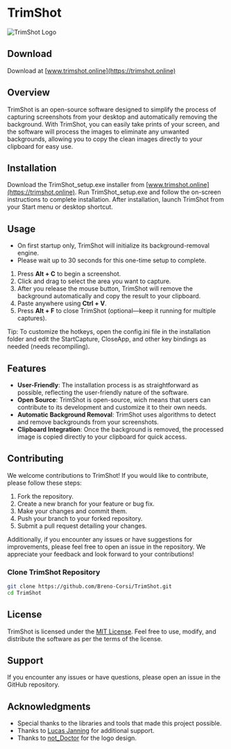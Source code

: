 ﻿# TrimShot

![TrimShot Logo](logos/TrimShot-256x256.ico)

## Download

Download at [www.trimshot.online](https://trimshot.online)

## Overview

 TrimShot is an open-source software designed to simplify the process of capturing screenshots from your desktop and automatically removing the background. With TrimShot, you can easily take prints of your screen, and the software will process the images to eliminate any unwanted backgrounds, allowing you to copy the clean images directly to your clipboard for easy use.

## Installation

Download the TrimShot_setup.exe installer from [www.trimshot.online](https://trimshot.online).
Run TrimShot_setup.exe and follow the on-screen instructions to complete installation.
After installation, launch TrimShot from your Start menu or desktop shortcut.

## Usage

- On first startup only, TrimShot will initialize its background-removal engine.
- Please wait up to 30 seconds for this one-time setup to complete.

1. Press **Alt + C** to begin a screenshot.
2. Click and drag to select the area you want to capture.
3. After you release the mouse button, TrimShot will remove the background automatically and copy the result to your clipboard.
4. Paste anywhere using **Ctrl + V**.
5. Press **Alt + F** to close TrimShot (optional—keep it running for multiple captures).

Tip: To customize the hotkeys, open the config.ini file in the installation folder and edit the StartCapture, CloseApp, and other key bindings as needed (needs recompiling).

## Features

- **User-Friendly**: The installation process is as straightforward as possible, reflecting the user-friendly nature of the software.
- **Open Source**: TrimShot is open-source, wich means that users can contribute to its development and customize it to their own needs.
- **Automatic Background Removal**: TrimShot uses algorithms to detect and remove backgrounds from your screenshots.
- **Clipboard Integration**: Once the background is removed, the processed image is copied directly to your clipboard for quick access.

## Contributing

We welcome contributions to TrimShot! If you would like to contribute, please follow these steps:

1. Fork the repository.
2. Create a new branch for your feature or bug fix.
3. Make your changes and commit them.
4. Push your branch to your forked repository.
5. Submit a pull request detailing your changes.

Additionally, if you encounter any issues or have suggestions for improvements, please feel free to open an issue in the repository. We appreciate your feedback and look forward to your contributions!

### Clone TrimShot Repository

```bash
git clone https://github.com/Breno-Corsi/TrimShot.git
cd TrimShot
```

## License

TrimShot is licensed under the [MIT License](LICENSE). Feel free to use, modify, and distribute the software as per the terms of the license.

## Support

If you encounter any issues or have questions, please open an issue in the GitHub repository.

## Acknowledgments

- Special thanks to the libraries and tools that made this project possible.
- Thanks to [Lucas Janning](#https://github.com/lucasjanning) for additional support.
- Thanks to [not_Doctor](#https://discord.com) for the logo design.
